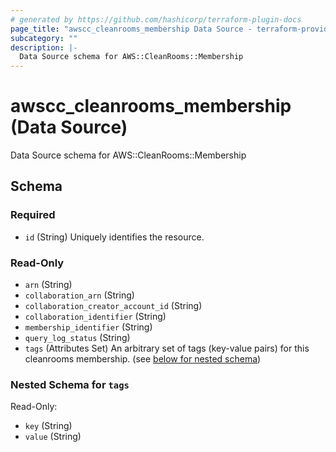 ```yaml
---
# generated by https://github.com/hashicorp/terraform-plugin-docs
page_title: "awscc_cleanrooms_membership Data Source - terraform-provider-awscc"
subcategory: ""
description: |-
  Data Source schema for AWS::CleanRooms::Membership
---
```


# awscc_cleanrooms_membership (Data Source)

Data Source schema for AWS::CleanRooms::Membership



<!-- schema generated by tfplugindocs -->
## Schema

### Required

- `id` (String) Uniquely identifies the resource.

### Read-Only

- `arn` (String)
- `collaboration_arn` (String)
- `collaboration_creator_account_id` (String)
- `collaboration_identifier` (String)
- `membership_identifier` (String)
- `query_log_status` (String)
- `tags` (Attributes Set) An arbitrary set of tags (key-value pairs) for this cleanrooms membership. (see [below for nested schema](#nestedatt--tags))

<a id="nestedatt--tags"></a>
### Nested Schema for `tags`

Read-Only:

- `key` (String)
- `value` (String)


